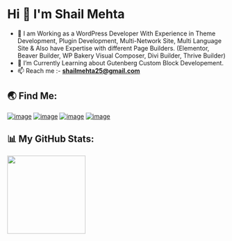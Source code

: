 <h1 align="left">Hi 👋 I'm Shail Mehta</h1>

- 🌱 I am Working as a WordPress Developer With Experience in Theme Development, Plugin Development, Multi-Network Site,  Multi Language Site & Also have Expertise with different Page Builders. (Elementor, Beaver Builder, WP Bakery Visual Composer, Divi Builder, Thrive Builder)
- 🔭 I’m Currently Learning about Gutenberg Custom Block Developement.
- 📫 Reach me :-  **shailmehta25@gmail.com**

<h2 align="left">🌏 Find Me:</h2>
<div align="left">
     
[![image](https://img.shields.io/badge/LinkedIn-0077B5?style=for-the-badge&logo=linkedin&logoColor=white)](https://in.linkedin.com/in/shailmehta25)
[![image](https://img.shields.io/badge/-WordPress-blue?style=for-the-badge&logo=wordpress&logoColor=white)](https://profiles.wordpress.org/shailu25/) 
[![image](https://img.shields.io/badge/Github-black?style=for-the-badge&logo=github&logoColor=white)](https://github.com/shail-mehta)
[![image](https://img.shields.io/badge/Gmail-D14836?style=for-the-badge&logo=gmail&logoColor=white)](mailto:shailmehta25@gmail.com)
     
</div>

<h2 align="left">📊 My GitHub Stats:</h2>

<div align="left">
     <a href="https://github-readme-stats.vercel.app/api/top-langs/?username=shail-mehta&theme=aura_dark" target="_blank"><img height="180em" src="https://github-readme-stats.vercel.app/api/top-langs/?username=shail-mehta&theme=aura_dark" /></a>
</div>

